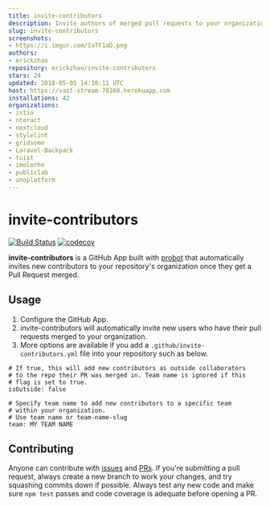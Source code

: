 ```yaml
---
title: invite-contributors
description: Invite authors of merged pull requests to your organization
slug: invite-contributors
screenshots:
- https://i.imgur.com/IoTF1aD.png
authors:
- erickzhao
repository: erickzhao/invite-contributors
stars: 24
updated: 2018-05-05 14:10:11 UTC
host: https://vast-stream-78160.herokuapp.com
installations: 42
organizations:
- istio
- nteract
- nextcloud
- stylelint
- gridsome
- Laravel-Backpack
- tuist
- imolorhe
- publiclab
- unoplatform
---
```


# invite-contributors

[![Build Status](https://api.travis-ci.org/erickzhao/invite-contributors.svg?branch=master)](https://travis-ci.org/erickzhao/invite-contributors) [![codecov](https://codecov.io/gh/erickzhao/invite-contributors/branch/master/graph/badge.svg)](https://codecov.io/gh/erickzhao/invite-contributors)

**invite-contributors** is a GitHub App built with [probot](https://github.com/probot/probot) that automatically invites new contributors to your repository's organization once they get a Pull Request merged.

## Usage

1. Configure the GitHub App.
2. invite-contributors will automatically invite new users who have their pull requests merged to your organization.
3. More options are available if you add a `.github/invite-contributors.yml` file into your repository such as below.

```
# If true, this will add new contributors as outside collaborators
# to the repo their PR was merged in. Team name is ignored if this
# flag is set to true.
isOutside: false

# Specify team name to add new contributors to a specific team
# within your organization.
# Use team name or team-name-slug
team: MY TEAM NAME
```

## Contributing

Anyone can contribute with [issues](https://github.com/erickzhao/invite-contributors/issues) and [PRs](https://github.com/erickzhao/invite-contributors/pulls). If you're submitting a pull request, always create a new branch to work your changes, and try squashing commits down if possible. Always test any new code and make sure `npm test` passes and code coverage is adequate before opening a PR.

